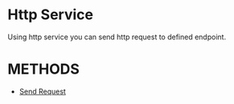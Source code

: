 # Http Service

Using http service you can send http request to defined endpoint.

# METHODS

-   [Send Request](/t/Send-Request)
